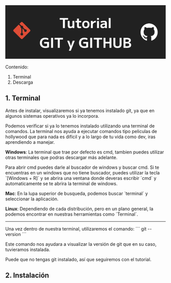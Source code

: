 <img src='./assets/Titular.png'>

Contenido:
1. Terminal
2. Descarga

## 1. Terminal
Antes de instalar, visualizaremos si ya tenemos instalado git, ya que en algunos sistemas operativos ya lo incorpora.

Podemos verificar si ya lo tenemos instalado utilizando una terminal de comandos. La terminal nos ayuda a ejecutar comandos tipo peliculas de hollywood que para nada es difícil y a lo largo de tu vida como dev, iras aprendiendo a manejar.

**Windows**: La terminal que trae por defecto es cmd, tambien puedes utilizar otras terminales que podras descargar más adelante. 

Para abrir cmd puedes darle al buscador de windows y buscar cmd. Si te encuentras en un windows que no tiene buscador, puedes utilizar la tecla ´[Windows + R]´ y se abrira una ventana donde deveras escribir ´cmd´ y automaticamente se te abrira la terminal de windows.

**Mac**: En la lupa superior de busqueda, podemos buscar ´terminal´ y seleccionar la aplicación.

**Linux**: Dependiendo de cada distribución, pero en un plano general, la podemos encontrar en nuestras herramientas como ´Terminal´.

---

Una vez dentro de nuestra terminal, utilizaremos el comando:
´´´
git --version
´´´

Este comando nos ayudara a visualizar la versión de git que en su caso, tuvieramos instalada.

Puede que no tengas git instalado, así que seguiremos con el tutorial.

## 2. Instalación